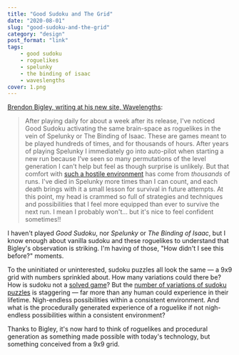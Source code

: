 ```yaml
---
title: "Good Sudoku and The Grid"
date: "2020-08-01"
slug: "good-sudoku-and-the-grid"
category: "design"
post_format: "link"
tags:
    - good sudoku
    - roguelikes
    - spelunky
    - the binding of isaac
    - waveslengths
cover: 1.png
---
```


[Brendon Bigley, writing at his new site, Wavelengths](https://wavelengths.online/home/good-sudoku):
> After playing daily for about a week after its release, I've noticed Good Sudoku activating the same brain-space as roguelikes in the vein of Spelunky or The Binding of Isaac. These are games meant to be played hundreds of times, and for thousands of hours. After years of playing Spelunky I immediately go into auto-pilot when starting a new run because I've seen so many permutations of the level generation I can't help but feel as though surprise is unlikely. But that comfort with [such a hostile environment](https://www.youtube.com/watch?v=2JZtQYSev-w) has come from _thousands_ of runs. I've died in Spelunky more times than I can count, and each death brings with it a small lesson for survival in future attempts. At this point, my head is crammed so full of strategies and techniques and possibilities that I feel more equipped than ever to survive the next run. I mean I probably won't… but it's nice to feel confident sometimes!!

I haven't played _Good Sudoku_, nor _Spelunky_ or _The Binding of Isaac_, but I know enough about vanilla sudoku and these roguelikes to understand that Bigley's observation is striking. I'm having of those, "How didn't I see this before?" moments.

To the uninitiated or uninterested, sudoku puzzles all look the same — a 9x9 grid with numbers sprinkled about. How many variations could there be? How is sudoku not a [solved game](https://en.wikipedia.org/wiki/Solved_game)? But the [number of variations of sudoku puzzles](https://en.wikipedia.org/wiki/Sudoku#Mathematics_of_Sudoku) is staggering — far more than any human could experience in their lifetime. Nigh-endless possibilities within a consistent environment. And what is the procedurally generated experience of a roguelike if not nigh-endless possibilities within a consistent environment?

Thanks to Bigley, it's now hard to think of roguelikes and procedural generation as something made possible with today's technology, but something conceived from a 9x9 grid.